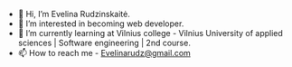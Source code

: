 - 👋 Hi, I’m Evelina Rudzinskaitė.
- 👀 I’m interested in becoming web developer.
- 🌱 I’m currently learning at Vilnius college - Vilnius University of applied sciences | Software engineering | 2nd course.
- 📫 How to reach me - Evelinarudz@gmail.com

<!---
anileve23/anileve23 is a ✨ special ✨ repository because its `README.md` (this file) appears on your GitHub profile.
You can click the Preview link to take a look at your changes.
--->
